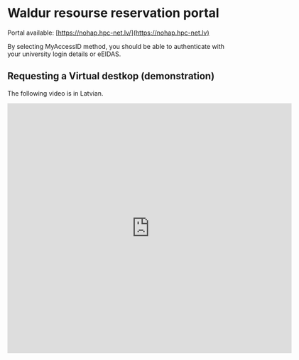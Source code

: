 # Waldur resourse reservation portal

Portal available: [https://nohap.hpc-net.lv/](https://nohap.hpc-net.lv)

By selecting MyAccessID method, you should be able to authenticate with your university login details or eEIDAS.

## Requesting a Virtual destkop (demonstration)

The following video is in Latvian.
<iframe src="https://player.vimeo.com/video/894361272" width="640" height="564" frameborder="0" allow="autoplay; fullscreen" allowfullscreen></iframe>
